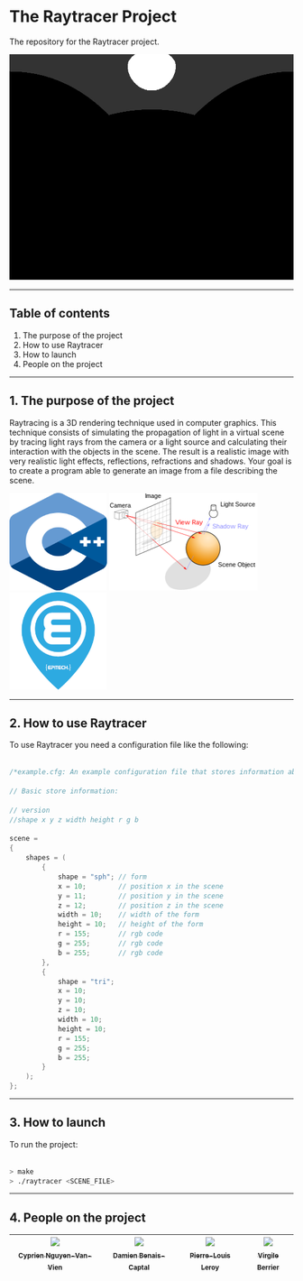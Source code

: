 # The Raytracer Project 

The repository for the Raytracer project.

<img src="raytracer.gif" alt="demonstration Raytracer" width="680" height="400">


---


## Table of contents

1. The purpose of the project
2. How to use Raytracer
3. How to launch
4. People on the project


---


## 1. The purpose of the project

Raytracing is a 3D rendering technique used in computer graphics. This technique consists
of simulating the propagation of light in a virtual scene by tracing light rays from the
camera or a light source and calculating their interaction with the objects in the scene.
The result is a realistic image with very realistic light effects, reflections, refractions and shadows.
Your goal is to create a program able to generate an image from a file describing the scene.

<img src="CPP_logo.png" alt="Logo Cpp" width="173" height="173">
<img src="Raytracer_diagram.png" alt="Raytracer Diagram" width="263" height="173">
<img src="Epitech_logo.png" alt="Logo Epitech" width="173" height="173">


---


## 2. How to use Raytracer

To use Raytracer you need a configuration file like the following:

```cpp

/*example.cfg: An example configuration file that stores information about a store. */

// Basic store information:

// version
//shape x y z width height r g b

scene =
{
    shapes = (
        {
            shape = "sph"; // form
            x = 10;        // position x in the scene
            y = 11;        // position y in the scene
            z = 12;        // position z in the scene
            width = 10;    // width of the form
            height = 10;   // height of the form
            r = 155;       // rgb code
            g = 255;       // rgb code
            b = 255;       // rgb code
        },
        {
            shape = "tri";
            x = 10;
            y = 10;
            z = 10;
            width = 10;
            height = 10;
            r = 155;
            g = 255;
            b = 255;
        }
    );
};

```


---


## 3. How to launch

To run the project:

```sh

> make
> ./raytracer <SCENE_FILE>

```


---


## 4. People on the project

| [<img src="https://github.com/Cyprien-nguyen-van-vien.png?size=85" width=85><br><sub>Cyprien Nguyen-Van-Vien</sub>](https://github.com/Cyprien-nguyen-van-vien) | [<img src="https://github.com/damienBC.png?size=85" width=85><br><sub>Damien Benais-Captal</sub>](https://github.com/damienBC) | [<img src="https://github.com/Pierrelouisleroy.png?size=85" width=85><br><sub>Pierre-Louis Leroy</sub>](https://github.com/Pierrelouisleroy) | [<img src="https://github.com/Lipatant.png?size=85" width=85><br><sub>Virgile Berrier</sub>](https://github.com/Lipatant)
| :--: | :--: | :--: | :--: |
